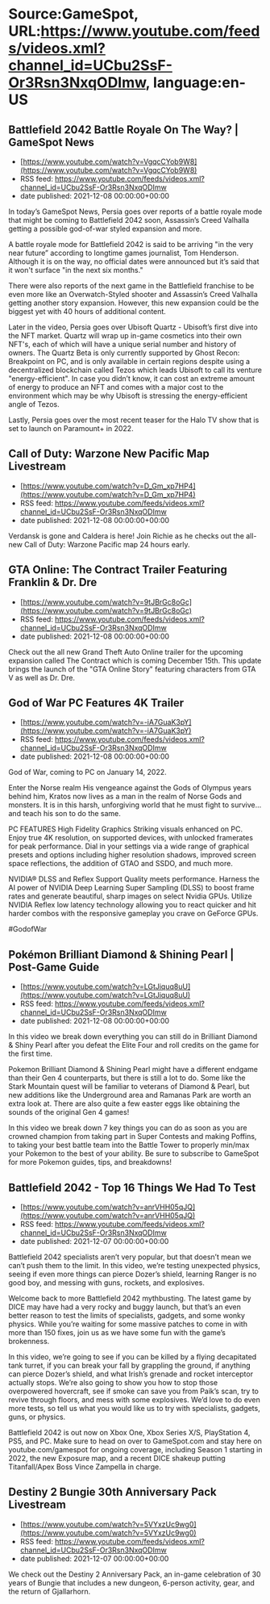 # Source:GameSpot, URL:https://www.youtube.com/feeds/videos.xml?channel_id=UCbu2SsF-Or3Rsn3NxqODImw, language:en-US

## Battlefield 2042 Battle Royale On The Way? | GameSpot News
 - [https://www.youtube.com/watch?v=VgqcCYob9W8](https://www.youtube.com/watch?v=VgqcCYob9W8)
 - RSS feed: https://www.youtube.com/feeds/videos.xml?channel_id=UCbu2SsF-Or3Rsn3NxqODImw
 - date published: 2021-12-08 00:00:00+00:00

In today’s GameSpot News, Persia goes over reports of a battle royale mode that might be coming to Battlefield 2042 soon, Assassin’s Creed Valhalla getting a possible god-of-war styled expansion and more.

A battle royale mode for Battlefield 2042 is said to be arriving "in the very near future” according to longtime games journalist, Tom Henderson. Although it is on the way, no official dates were announced but it’s said that it won't surface "in the next six months."

There were also reports of the next game in the Battlefield franchise to be even more like an Overwatch-Styled shooter and Assassin’s Creed Valhalla getting another story expansion. However, this new expansion could be the biggest yet with 40 hours of additional content.

Later in the video, Persia goes over Ubisoft Quartz - Ubisoft’s first dive into the NFT market. Quartz will wrap up in-game cosmetics into their own NFT's, each of which will have a unique serial number and history of owners. The Quartz Beta is only currently supported by Ghost Recon: Breakpoint on PC, and is only available in certain regions despite using a decentralized blockchain called Tezos which leads Ubisoft to call its venture "energy-efficient". In case you didn’t know, it can cost an extreme amount of energy to produce an NFT and comes with a major cost to the environment which may be why Ubisoft is stressing the energy-efficient angle of Tezos.

Lastly, Persia goes over the most recent teaser for the Halo TV show that is set to launch on Paramount+ in 2022.

## Call of Duty: Warzone New Pacific Map Livestream
 - [https://www.youtube.com/watch?v=D_Gm_xp7HP4](https://www.youtube.com/watch?v=D_Gm_xp7HP4)
 - RSS feed: https://www.youtube.com/feeds/videos.xml?channel_id=UCbu2SsF-Or3Rsn3NxqODImw
 - date published: 2021-12-08 00:00:00+00:00

Verdansk is gone and Caldera is here! Join Richie as he checks out the all-new Call of Duty: Warzone Pacific map 24 hours early.

## GTA Online: The Contract Trailer Featuring Franklin & Dr. Dre
 - [https://www.youtube.com/watch?v=9tJBrGc8oGc](https://www.youtube.com/watch?v=9tJBrGc8oGc)
 - RSS feed: https://www.youtube.com/feeds/videos.xml?channel_id=UCbu2SsF-Or3Rsn3NxqODImw
 - date published: 2021-12-08 00:00:00+00:00

Check out the all new Grand Theft Auto Online trailer for the upcoming expansion called The Contract which is coming December 15th. This update brings the launch of the "GTA Online Story" featuring characters from GTA V as well as Dr. Dre.

## God of War PC Features 4K Trailer
 - [https://www.youtube.com/watch?v=-iA7GuaK3pY](https://www.youtube.com/watch?v=-iA7GuaK3pY)
 - RSS feed: https://www.youtube.com/feeds/videos.xml?channel_id=UCbu2SsF-Or3Rsn3NxqODImw
 - date published: 2021-12-08 00:00:00+00:00

God of War, coming to PC on January 14, 2022.

Enter the Norse realm
His vengeance against the Gods of Olympus years behind him, Kratos now lives as a man in the realm of Norse Gods and monsters. It is in this harsh, unforgiving world that he must fight to survive… and teach his son to do the same. 

PC FEATURES
High Fidelity Graphics
Striking visuals enhanced on PC. Enjoy true 4K resolution, on supported devices, with unlocked framerates for peak performance. Dial in your settings via a wide range of graphical presets and options including higher resolution shadows, improved screen space reflections, the addition of GTAO and SSDO, and much more.

NVIDIA® DLSS and Reflex Support
Quality meets performance. Harness the AI power of NVIDIA Deep Learning Super Sampling (DLSS) to boost frame rates and generate beautiful, sharp images on select Nvidia GPUs. Utilize NVIDIA Reflex low latency technology allowing you to react quicker and hit harder combos with the responsive gameplay you crave on GeForce GPUs.

#GodofWar

## Pokémon Brilliant Diamond & Shining Pearl | Post-Game Guide
 - [https://www.youtube.com/watch?v=LGtJiquq8uU](https://www.youtube.com/watch?v=LGtJiquq8uU)
 - RSS feed: https://www.youtube.com/feeds/videos.xml?channel_id=UCbu2SsF-Or3Rsn3NxqODImw
 - date published: 2021-12-08 00:00:00+00:00

In this video we break down everything you can still do in Brilliant Diamond & Shiny Pearl after you defeat the Elite Four and roll credits on the game for the first time. 

Pokemon Brilliant Diamond & Shining Pearl might have a different endgame than their Gen 4 counterparts, but there is still a lot to do. Some like the Stark Mountain quest will be familiar to veterans of Diamond & Pearl, but new additions like the Underground area and Ramanas Park are worth an extra look at. There are also quite a few easter eggs like obtaining the sounds of the original Gen 4 games!

In this video we break down 7 key things you can do as soon as you are crowned champion from taking part in Super Contests and making Poffins, to taking your best battle team into the Battle Tower to properly min/max your Pokemon to the best of your ability. Be sure to subscribe to GameSpot for more Pokemon guides, tips, and breakdowns!

## Battlefield 2042 - Top 16 Things We Had To Test
 - [https://www.youtube.com/watch?v=anrVHH05qJQ](https://www.youtube.com/watch?v=anrVHH05qJQ)
 - RSS feed: https://www.youtube.com/feeds/videos.xml?channel_id=UCbu2SsF-Or3Rsn3NxqODImw
 - date published: 2021-12-07 00:00:00+00:00

Battlefield 2042 specialists aren’t very popular, but that doesn’t mean we can’t push them to the limit. In this video, we’re testing unexpected physics, seeing if even more things can pierce Dozer’s shield, learning Ranger is no good boy, and messing with guns, rockets, and explosives.

Welcome back to more Battlefield 2042 mythbusting. The latest game by DICE may have had a very rocky and buggy launch, but that’s an even better reason to test the limits of specialists, gadgets, and some wonky physics. While you’re waiting for some massive patches to come in with more than 150 fixes, join us as we have some fun with the game’s brokenness.

In this video, we’re going to see if you can be killed by a flying decapitated tank turret, if you can break your fall by grappling the ground, if anything can pierce Dozer’s shield, and what Irish’s grenade and rocket interceptor actually stops. We’re also going to show you how to stop those overpowered hovercraft, see if smoke can save you from Paik’s scan, try to revive through floors, and mess with some explosives. We’d love to do even more tests, so tell us what you would like us to try with specialists, gadgets, guns, or physics. 

Battlefield 2042 is out now on Xbox One, Xbox Series X/S, PlayStation 4, PS5, and PC. Make sure to head on over to GameSpot.com and stay here on youtube.com/gamespot for ongoing coverage, including Season 1 starting in 2022, the new Exposure map, and a recent DICE shakeup putting Titanfall/Apex Boss Vince Zampella in charge.

## Destiny 2 Bungie 30th Anniversary Pack Livestream
 - [https://www.youtube.com/watch?v=5VYxzUc9wg0](https://www.youtube.com/watch?v=5VYxzUc9wg0)
 - RSS feed: https://www.youtube.com/feeds/videos.xml?channel_id=UCbu2SsF-Or3Rsn3NxqODImw
 - date published: 2021-12-07 00:00:00+00:00

We check out the Destiny 2 Anniversary Pack, an in-game celebration of 30 years of Bungie that includes a new dungeon, 6-person activity, gear, and the return of Gjallarhorn.


